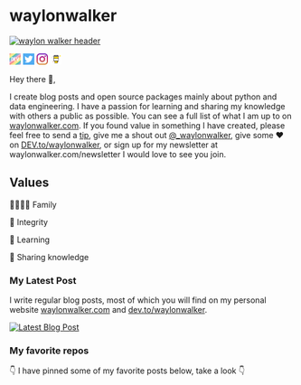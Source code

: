 # waylonwalker

[![waylon walker header](https://waylonwalker.com/waylon-walker.png)](https://waylonwalker.com)

<!-- <code><img height="20" src="https://raw.githubusercontent.com/github/explore/cebd63002168a05a6a642f309227eefeccd92950/topics/flutter/flutter.png"></code> -->

<code><a href="https://dev.to/waylonwalker"><img height="20" src="icon/dev.png"></a></code>
<code><a href="https://twitter/_waylonwalker"><img height="20" src="icon/twitter.png"></a></code>
<code><a href="https://instagram/waylonwalker"><img height="20" src="icon/instagram.jpg"></a></code>
<code><a href="https://www.buymeacoffee.com/bBdtMQO"><img height="20" src="icon/by-me-a-coffee.png"></a></code>

Hey there 👋,

I create blog posts and open source packages mainly about python and data engineering.  I have a passion for learning and sharing my knowledge with others a public as possible.  You can see a full list of what I am up to on [waylonwalker.com](waylonwalker.com).  If you found value in something I have created, please feel free to send a [tip](https://www.buymeacoffee.com/bBdtMQO), give me a shout out [@_waylonwalker](https://twitter.com/_waylonwalker), give some ♥ on [DEV.to/waylonwalker](https://dev.to/waylonwalker), or sign up for my newsletter  at waylonwalker.com/newsletter  I would love to see you join.

## Values

👨‍👩‍👧‍👦 Family

💪 Integrity

🧠 Learning

🙌 Sharing knowledge


### My Latest Post

I write regular blog posts, most of which you will find on my personal website [waylonwalker.com](https://waylonwalker.com) and [dev.to/waylonwalker](https://dev.to/waylonwalker).

[![Latest Blog Post](https://waylonwalker.com/latest.png)](https://waylonwalker.com/latest)


### My favorite repos

👇 I have pinned some of my favorite posts below, take a look 👇
